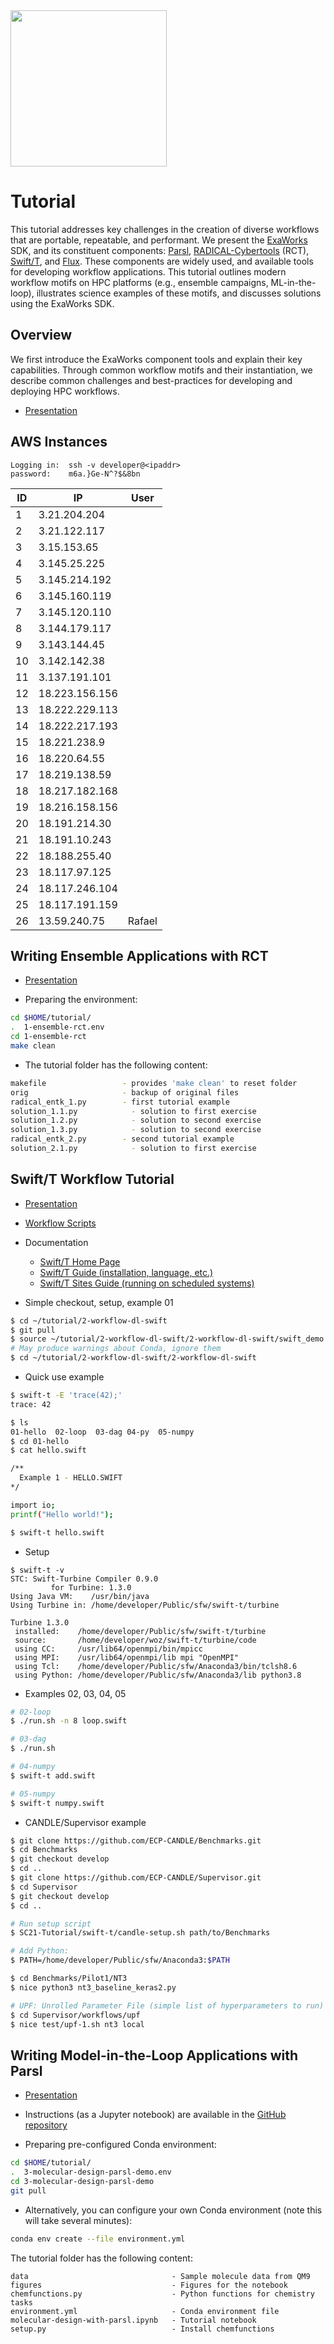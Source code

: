 <img src="https://exaworks.org/images/exaworks-name.png" width="250" />

# Tutorial

This tutorial addresses key challenges in the creation of diverse workflows that are portable, repeatable, and performant. We present the [ExaWorks](https://exaworks.org) SDK, and its constituent components: [Parsl](https://parsl-project.org/), [RADICAL-Cybertools](https://radical-cybertools.github.io/) (RCT), [Swift/T](https://swift-lang.github.io/swift-t/guide.html), and [Flux](http://flux-framework.org/). These components are widely used, and available tools for developing workflow applications. This tutorial outlines modern workflow motifs on HPC platforms (e.g., ensemble campaigns, ML-in-the-loop), illustrates science examples of these motifs, and discusses solutions using the ExaWorks SDK.

## Overview

We first introduce the ExaWorks component tools and explain their key capabilities. Through common workflow motifs and their instantiation, we  describe common challenges and best-practices for developing and deploying HPC workflows.

- [Presentation](https://github.com/ExaWorks/Tutorial/blob/main/presentations/01-introduction.pdf)

## AWS Instances

```
Logging in:  ssh -v developer@<ipaddr>
password:    m6a.}Ge-N^?$&8bn
```
ID | IP | User |
---|----|------|
1 | 3.21.204.204 |
2 | 3.21.122.117 |
3 | 3.15.153.65 | 
4 | 3.145.25.225 | 
5 | 3.145.214.192 | 
6 | 3.145.160.119 | 
7 | 3.145.120.110 | 
8 | 3.144.179.117 | 
9 | 3.143.144.45 | 
10 | 3.142.142.38 | 
11 | 3.137.191.101 | 
12 | 18.223.156.156 | 
13 | 18.222.229.113 | 
14 | 18.222.217.193 | 
15 | 18.221.238.9 | 
16 | 18.220.64.55 | 
17 | 18.219.138.59 | 
18 | 18.217.182.168 | 
19 | 18.216.158.156 | 
20 | 18.191.214.30 | 
21 | 18.191.10.243 | 
22 | 18.188.255.40 | 
23 | 18.117.97.125 | 
24 | 18.117.246.104 | 
25 | 18.117.191.159 | 
26 | 13.59.240.75 | Rafael


## Writing Ensemble Applications with RCT

- [Presentation](https://github.com/ExaWorks/Tutorial/blob/main/presentations/02-rct.pdf)

- Preparing the environment:

```sh
cd $HOME/tutorial/
.  1-ensemble-rct.env
cd 1-ensemble-rct
make clean
```

- The tutorial folder has the following content:
```sh
makefile                 - provides 'make clean' to reset folder
orig                     - backup of original files
radical_entk_1.py        - first tutorial example
solution_1.1.py            - solution to first exercise
solution_1.2.py            - solution to second exercise
solution_1.3.py            - solution to second exercise
radical_entk_2.py        - second tutorial example
solution_2.1.py            - solution to first exercise
```

## Swift/T Workflow Tutorial

- [Presentation](https://github.com/ExaWorks/Tutorial/blob/main/presentations/03-swift-t.pdf)
- [Workflow Scripts](https://github.com/ExaWorks/SC21-Tutorial/tree/main/2-workflow-dl-swift)

- Documentation
    - [Swift/T Home Page](http://swift-lang.org/Swift-T)
    - [Swift/T Guide (installation, language, etc.)](https://swift-lang.github.io/swift-t/guide.html)
    - [Swift/T Sites Guide (running on scheduled systems)](https://swift-lang.github.io/swift-t/sites.html)

- Simple checkout, setup, example 01

```sh
$ cd ~/tutorial/2-workflow-dl-swift
$ git pull
$ source ~/tutorial/2-workflow-dl-swift/2-workflow-dl-swift/swift_demo.env
# May produce warnings about Conda, ignore them
$ cd ~/tutorial/2-workflow-dl-swift/2-workflow-dl-swift
```

- Quick use example
```sh
$ swift-t -E 'trace(42);'
trace: 42

$ ls
01-hello  02-loop  03-dag 04-py  05-numpy
$ cd 01-hello
$ cat hello.swift  

/**
  Example 1 - HELLO.SWIFT
*/

import io;
printf("Hello world!");

$ swift-t hello.swift 
```

- Setup
```
$ swift-t -v
STC: Swift-Turbine Compiler 0.9.0
         for Turbine: 1.3.0
Using Java VM:    /usr/bin/java
Using Turbine in: /home/developer/Public/sfw/swift-t/turbine

Turbine 1.3.0
 installed:    /home/developer/Public/sfw/swift-t/turbine
 source:       /home/developer/woz/swift-t/turbine/code
 using CC:     /usr/lib64/openmpi/bin/mpicc
 using MPI:    /usr/lib64/openmpi/lib mpi "OpenMPI"
 using Tcl:    /home/developer/Public/sfw/Anaconda3/bin/tclsh8.6
 using Python: /home/developer/Public/sfw/Anaconda3/lib python3.8
```

- Examples 02, 03, 04, 05

```sh
# 02-loop
$ ./run.sh -n 8 loop.swift

# 03-dag
$ ./run.sh

# 04-numpy
$ swift-t add.swift

# 05-numpy 
$ swift-t numpy.swift
```

- CANDLE/Supervisor example

```sh
$ git clone https://github.com/ECP-CANDLE/Benchmarks.git
$ cd Benchmarks
$ git checkout develop
$ cd ..
$ git clone https://github.com/ECP-CANDLE/Supervisor.git
$ cd Supervisor
$ git checkout develop
$ cd ..

# Run setup script
$ SC21-Tutorial/swift-t/candle-setup.sh path/to/Benchmarks

# Add Python:
$ PATH=/home/developer/Public/sfw/Anaconda3:$PATH

$ cd Benchmarks/Pilot1/NT3
$ nice python3 nt3_baseline_keras2.py

# UPF: Unrolled Parameter File (simple list of hyperparameters to run)
$ cd Supervisor/workflows/upf
$ nice test/upf-1.sh nt3 local
```

## Writing Model-in-the-Loop Applications with Parsl

- [Presentation](https://github.com/ExaWorks/Tutorial/blob/main/presentations/04-parsl.pdf)

- Instructions (as a Jupyter notebook) are available in the [GitHub repository](https://github.com/ExaWorks/molecular-design-parsl-demo)

- Preparing pre-configured Conda environment:
```sh
cd $HOME/tutorial/
.  3-molecular-design-parsl-demo.env
cd 3-molecular-design-parsl-demo
git pull
```

- Alternatively, you can configure your own Conda environment (note this will take several minutes): 
```sh
conda env create --file environment.yml
```

 The tutorial folder has the following content:
```
data                                - Sample molecule data from QM9
figures                             - Figures for the notebook
chemfunctions.py                    - Python functions for chemistry tasks
environment.yml                     - Conda environment file
molecular-design-with-parsl.ipynb   - Tutorial notebook
setup.py                            - Install chemfunctions
```
